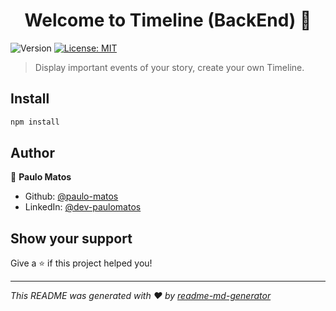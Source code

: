 <h1 align="center">Welcome to Timeline (BackEnd) 👋</h1>
<p>
  <img alt="Version" src="https://img.shields.io/badge/version-1.0.0-blue.svg?cacheSeconds=2592000" />
  <a href="#" target="_blank">
    <img alt="License: MIT" src="https://img.shields.io/badge/License-MIT-yellow.svg" />
  </a>
</p>

> Display important events of your story, create your own Timeline.

## Install

```sh
npm install
```

## Author

👤 **Paulo Matos**

* Github: [@paulo-matos](https://github.com/paulo-matos)
* LinkedIn: [@dev-paulomatos](https://linkedin.com/in/dev-paulomatos/?locale=en_US)

## Show your support

Give a ⭐️ if this project helped you!

***
_This README was generated with ❤️ by [readme-md-generator](https://github.com/kefranabg/readme-md-generator)_